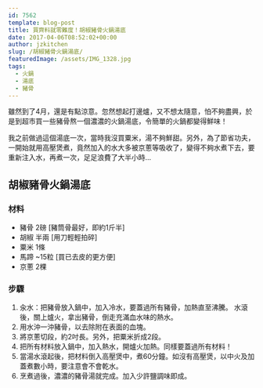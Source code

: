 ```yaml
---
id: 7562
template: blog-post
title: 買齊料就零難度！胡椒豬骨火鍋湯底
date: 2017-04-06T08:52:02+00:00
author: jzkitchen
slug: /胡椒豬骨火鍋湯底/
featuredImage: /assets/IMG_1328.jpg
tags:
  - 火鍋
  - 湯底
  - 豬骨
---
```


雖然到了4月，還是有點涼意。忽然想起打邊爐，又不想太隨意，怕不夠盡興，於是到超市買一些豬骨熬一個濃濃的火鍋湯底，令簡單的火鍋都變得鮮味！

我之前做過這個湯底一次，當時我沒買粟米，湯不夠鮮甜。另外，為了節省功夫，一開始就用高壓煲煮，竟然加入的水大多被京蔥等吸收了，變得不夠水煮下去，要重新注入水，再煮一次，足足浪費了大半小時...

## 胡椒豬骨火鍋湯底

### 材料

* 豬骨 2磅 [豬筒骨最好，即約1斤半]
* 胡椒 半兩 [用刀輕輕拍碎]
* 粟米 1條
* 馬蹄 ~15粒 [買已去皮的更方便]
* 京蔥 2棵

### 步驟

  1. 汆水：把豬骨放入鍋中，加入冷水，要蓋過所有豬骨，加熱直至沸騰。
     水滾後，關上爐火，拿出豬骨，倒走充滿血水味的熱水。
  2. 用水沖一沖豬骨，以去除附在表面的血塊。
  3. 將京蔥切段，約2吋長。另外，把粟米折成2段。
  4. 把所有材料放入鍋中，加入熱水，開爐火加熱。同樣要蓋過所有材料！
  5. 當湯水滾起後，把材料倒入高壓煲中，煮60分鐘。如沒有高壓煲，以中火及加蓋煮數小時，要注意會不會乾水。
  6. 烹煮過後，濃濃的豬骨湯就完成。加入少許鹽調味即成。

